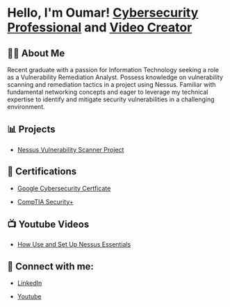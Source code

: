 <h1>Hello, I'm Oumar! <a href="https://www.linkedin.com/in/oumarwane/">Cybersecurity Professional</a> and <a href="https://www.youtube.com/@oaw2780">Video Creator</a></h1>

<h2>👨‍💻 About Me</h2>
Recent graduate with a passion for Information Technology seeking a role as a Vulnerability Remediation Analyst. Possess knowledge on vulnerability scanning and remediation tactics in a project using Nessus. Familiar with fundamental networking concepts and eager to leverage my technical expertise to identify and mitigate security vulnerabilities in a challenging environment. 

<h2> 📊 Projects </h2>

- [Nessus Vulnerability Scanner Project](https://github.com/OumarWane/Nessus-Scanner-Project)


<h2> 📄 Certifications </h2>

- [Google Cybersecurity Certficate](https://www.coursera.org/account/accomplishments/professional-cert/SBKZ2ND3PKJL?utm_source=link&utm_medium=certificate&utm_content=cert_image&utm_campaign=sharing_cta&utm_product=prof)

- [CompTIA Security+](https://drive.google.com/file/d/1WF1YVw-luMhbGiHnxXvNnUjDO0iJenOh/view?usp=sharing) 



<h2>📺 Youtube Videos</h2>

- [How Use and Set Up Nessus Essentials](https://youtu.be/TypWpI8i4as)

<h2> 🤳 Connect with me:</h2>

- <a href="https://www.linkedin.com/in/oumarwane/">LinkedIn</a>





- <a href="https://www.youtube.com/@oaw2780">Youtube</a>

